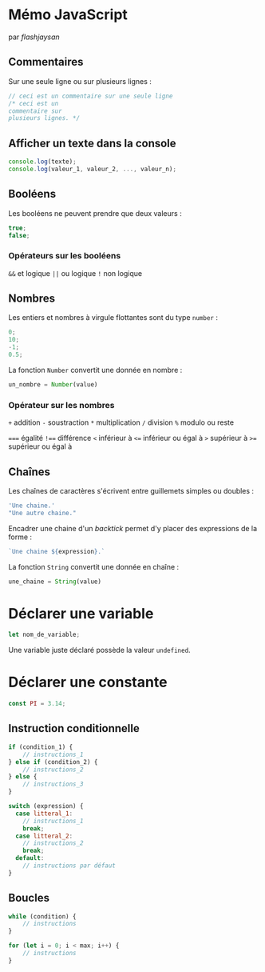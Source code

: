 # Mémo JavaScript

par *flashjaysan*

## Commentaires

Sur une seule ligne ou sur plusieurs lignes :

```javascript
// ceci est un commentaire sur une seule ligne
/* ceci est un
commentaire sur
plusieurs lignes. */
```

## Afficher un texte dans la console

```javascript
console.log(texte);
console.log(valeur_1, valeur_2, ..., valeur_n);
```

## Booléens

Les booléens ne peuvent prendre que deux valeurs :

```javascript
true;
false;
```

### Opérateurs sur les booléens

`&&` et logique
`||` ou logique
`!` non logique

## Nombres

Les entiers et nombres à virgule flottantes sont du type `number` :

```javascript
0;
10;
-1;
0.5;
```

La fonction `Number` convertit une donnée en nombre :

```javascript
un_nombre = Number(value)
```

### Opérateur sur les nombres

`+` addition
`-` soustraction
`*` multiplication
`/` division
`%` modulo ou reste

`===` égalité
`!==` différence
`<` inférieur à
`<=` inférieur ou égal à
`>` supérieur à
`>=` supérieur ou égal à

## Chaînes

Les chaînes de caractères s'écrivent entre guillemets simples ou doubles :

```javascript
'Une chaine.'
"Une autre chaine."
```

Encadrer une chaine d'un *backtick* permet d'y placer des expressions de la forme :

```javascript
`Une chaine ${expression}.` 
```

La fonction `String` convertit une donnée en chaîne :

```javascript
une_chaine = String(value)
```

# Déclarer une variable

```javascript
let nom_de_variable;
```

Une variable juste déclaré possède la valeur `undefined`.

# Déclarer une constante

```javascript
const PI = 3.14;
```
## Instruction conditionnelle

```javascript
if (condition_1) {
    // instructions_1
} else if (condition_2) {
    // instructions_2
} else {
    // instructions_3
}
```

```javascript
switch (expression) {
  case litteral_1:
    // instructions_1
    break;
  case litteral_2:
    // instructions_2
    break;
  default:
    // instructions par défaut
}

```

## Boucles

```javascript
while (condition) {
    // instructions
}
```

```javascript
for (let i = 0; i < max; i++) {
    // instructions
}
```

